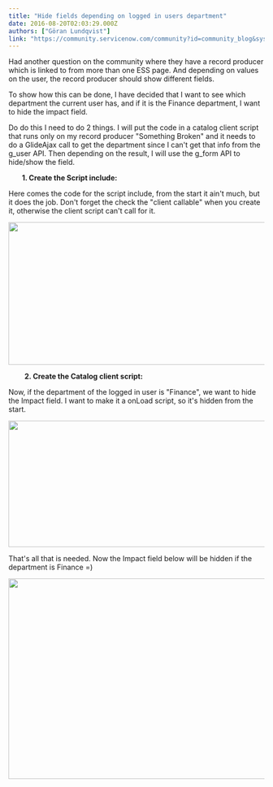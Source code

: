 ```yaml
---
title: "Hide fields depending on logged in users department"
date: 2016-08-20T02:03:29.000Z
authors: ["Göran Lundqvist"]
link: "https://community.servicenow.com/community?id=community_blog&sys_id=7f6ceea1dbd0dbc01dcaf3231f961905"
---
```

<p>Had another question on the community where they have a record producer which is linked to from more than one ESS page. And depending on values on the user, the record producer should show different fields.</p><p></p><p>To show how this can be done, I have decided that I want to see which department the current user has, and if it is the Finance department, I want to hide the impact field.</p><p></p><p>Do do this I need to do 2 things. I will put the code in a catalog client script that runs only on my record producer "Something Broken" and it needs to do a GlideAjax call to get the department since I can't get that info from the g_user API. Then depending on the result, I will use the g_form API to hide/show the field.</p><p></p><p><strong>         1. Create the Script include:</strong></p><p></p><p>Here comes the code for the script include, from the start it ain't much, but it does the job. Don't forget the check the "client callable" when you create it, otherwise the client script can't call for it.</p><p></p><p><img   class="image-1 jive-image" height="281" src="317e244edb18dfc068c1fb651f96195c.iix" style="width: 677px; height: 280.627px;" width="677"/></p><p></p><p>         <strong>2. Create the Catalog client script:</strong></p><p></p><p>Now, if the department of the logged in user is "Finance", we want to hide the Impact field. I want to make it a onLoad script, so it's hidden from the start.</p><p></p><p><img   class="image-2 jive-image" height="250" src="7e5f400edbd09fc068c1fb651f961901.iix" style="width: 650px; height: 249.516px;" width="650"/></p><p></p><p>That's all that is needed. Now the Impact field below will be hidden if the department is Finance =)</p><p></p><p><img   class="image-3 jive-image" height="395" src="bd42f731db9c1fc068c1fb651f9619b9.iix" style="width: 637px; height: 394.529px;" width="637"/></p>